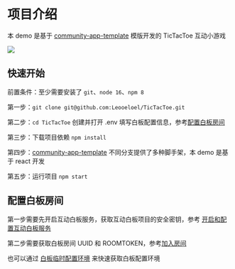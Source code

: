 # 项目介绍

本 demo 是基于 [community-app-template](https://github.com/netless-io/community-app-template) 模版开发的 TicTacToe 互动小游戏

![](https://netless-docs.oss-cn-hangzhou.aliyuncs.com/Leo/WechatIMG996.png)
## 快速开始
前置条件：至少需要安装了 `git`、`node 16`、`npm 8`

第一步：`git clone git@github.com:Leooeloel/TicTacToe.git`

第二步：`cd TicTacToe` 创建并打开 .env 填写白板配置信息，参考[配置白板房间](https://github.com/Leooeloel/TicTacToe/tree/react#%E9%85%8D%E7%BD%AE%E7%99%BD%E6%9D%BF%E6%88%BF%E9%97%B4)

第三步：下载项目依赖 `npm install`

第四步：[community-app-template](https://github.com/netless-io/community-app-template) 不同分支提供了多种脚手架，本 demo 是基于 react 开发

第五步：运行项目 `npm start`



## 配置白板房间
 
 第一步需要先开启互动白板服务，获取互动白板项目的安全密钥，参考 [开启和配置互动白板服务](https://docs.agora.io/cn/whiteboard/enable_whiteboard?platform=Web)

第二步需要获取白板房间 UUID 和 ROOMTOKEN，参考[加入房间](https://docs.agora.io/cn/whiteboard/join_whiteboard_room_web)

也可以通过 [白板临时配置环境](https://workshop.netless.link) 来快速获取白板配置环境